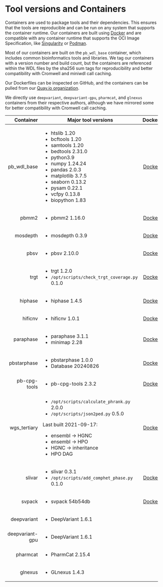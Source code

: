 # Tool versions and Containers

Containers are used to package tools and their dependencies. This ensures that the tools are reproducible and can be run on any system that supports the container runtime.  Our containers are built using [Docker](https://www.docker.com/) and are compatible with any container runtime that supports the OCI Image Specification, like [Singularity](https://sylabs.io/singularity/) or [Podman](https://podman.io/).

Most of our containers are built on the `pb_wdl_base` container, which includes common bioinformatics tools and libraries.  We tag our containers with a version number and build count, but the containers are referenced within the WDL files by the sha256 sum tags for reproducibility and better compatibility with Cromwell and miniwdl call caching.

Our Dockerfiles can be inspected on GitHub, and the containers can be pulled from our [Quay.io organization](https://quay.io/pacbio).

We directly use `deepvariant`, `deepvariant-gpu`, `pharmcat`, and `glnexus` containers from their respective authors, although we have mirrored some for better compatibility with Cromwell call caching.

| Container | Major tool versions | Dockerfile | Container |
| --------: | ------------------- | :---: | :---: |
| pb_wdl_base | <ul><li>htslib 1.20</li><li>bcftools 1.20</li><li>samtools 1.20</li><li>bedtools 2.31.0</li><li>python3.9</li><li>numpy 1.24.24</li><li>pandas 2.0.3</li><li>matplotlib 3.7.5</li><li>seaborn 0.13.2</li><li>pysam 0.22.1</li><li>vcfpy 0.13.8</li><li>biopython 1.83</li></ul> | [Dockerfile](https://github.com/PacificBiosciences/wdl-dockerfiles/tree/6b13cc246dd44e41903d17a660bb5432cdd18dbe/docker/pb_wdl_base) | [sha256:4b889a1f21a6a7fecf18820613cf610103966a93218de772caba126ab70a8e87](https://quay.io/pacbio/pb_wdl_base/manifest/pb_wdl_base@sha256:4b889a1f21a6a7fecf18820613cf610103966a93218de772caba126ab70a8e87) |
| pbmm2 | <ul><li>pbmm2 1.16.0</li></ul> | [Dockerfile](https://github.com/PacificBiosciences/wdl-dockerfiles/tree/44df87558e18ce9d3b65f3ede9c7ba1513669ccb/docker/pbmm2) | [pbmm2@sha256:24218cb5cbc68d1fd64db14a9dc38263d3d931c74aca872c998d12ef43020ef0](https://quay.io/pacbio/pbmm2/manifest/sha256:24218cb5cbc68d1fd64db14a9dc38263d3d931c74aca872c998d12ef43020ef0) |
| mosdepth | <ul><li>mosdepth 0.3.9</li></ul> | [Dockerfile](https://github.com/PacificBiosciences/wdl-dockerfiles/tree/fa84fbf582738c05c750e667ff43d11552ad4183/docker/mosdepth) | [mosdepth@sha256:63f7a5d1a4a17b71e66d755d3301a951e50f6b63777d34dab3ee9e182fd7acb1](https://quay.io/pacbio/mosdepth/manifest/sha256:63f7a5d1a4a17b71e66d755d3301a951e50f6b63777d34dab3ee9e182fd7acb1) |
| pbsv | <ul><li>pbsv 2.10.0</li></ul> | [Dockerfile](https://github.com/PacificBiosciences/wdl-dockerfiles/tree/e82dddf32b042e985a5d66d0ebe25ca57058e61c/docker/pbsv) | [pbsv@sha256:3a8529853c1e214809dcdaacac0079de70d0c037b41b43bb8ba7c3fc5f783e26](https://quay.io/pacbio/pbsv/manifest/sha256:3a8529853c1e214809dcdaacac0079de70d0c037b41b43bb8ba7c3fc5f783e26) |
| trgt | <ul><li>trgt 1.2.0</li><li>`/opt/scripts/check_trgt_coverage.py` 0.1.0</li></ul> | [Dockerfile](https://github.com/PacificBiosciences/wdl-dockerfiles/tree/ed658e93fc51229f20415e0784dc242a8e4ef66a/docker/trgt) | [trgt@sha256:0284ff5756f8d47d9d81b515b8b1a6c81fac862ae5a7b4fe89f65235c3e5e0c9](https://quay.io/pacbio/trgt/manifest/sha256:0284ff5756f8d47d9d81b515b8b1a6c81fac862ae5a7b4fe89f65235c3e5e0c9) |
| hiphase | <ul><li>hiphase 1.4.5</li></ul> | [Dockerfile](https://github.com/PacificBiosciences/wdl-dockerfiles/tree/1051d12818e165a2145526e0b58f0ed0d0dc023a/docker/hiphase) | [hiphase@sha256:47fe7d42aea6b1b2e6d3c7401bc35a184464c3f647473d0525c00f3c968b40ad](https://quay.io/pacbio/hiphase/manifest/sha256:47fe7d42aea6b1b2e6d3c7401bc35a184464c3f647473d0525c00f3c968b40ad) |
| hificnv | <ul><li>hificnv 1.0.1</li></ul> | [Dockerfile](https://github.com/PacificBiosciences/wdl-dockerfiles/tree/a58f8b44cf8fd09c39c90e07076dbb418188084d/docker/hificnv) | [hificnv@sha256:c4764a70c8c2028edb1cdb4352997269947c5076ddd1aeaeef6c5076c630304d](https://quay.io/pacbio/hificnv/manifest/sha256:c4764a70c8c2028edb1cdb4352997269947c5076ddd1aeaeef6c5076c630304d) |
| paraphase | <ul><li>paraphase 3.1.1</li><li>minimap 2.28</li></ul> | [Dockerfile](https://github.com/PacificBiosciences/wdl-dockerfiles/tree/6b13cc246dd44e41903d17a660bb5432cdd18dbe/docker/paraphase) | [paraphase@sha256:a114ac5b9a682d7dc0fdf25c92cfb36f80c07ab4f1fb76b2e58092521b123a4d](https://quay.io/pacbio/paraphase/manifest/sha256:a114ac5b9a682d7dc0fdf25c92cfb36f80c07ab4f1fb76b2e58092521b123a4d) |
| pbstarphase | <ul><li>pbstarphase 1.0.0</li><li>Database 20240826</li></ul> | [Dockerfile](https://github.com/PacificBiosciences/wdl-dockerfiles/tree/813c7dc3143b91c34754d768c3e27a46355bb3e5/docker/pbstarphase) | [pbstarphase@sha256:6954d6f7e462c9cec7aaf7ebb66efaf13d448239aab76a3c947c1dfe24859686](https://quay.io/pacbio/pbstarphase/manifest/sha256:6954d6f7e462c9cec7aaf7ebb66efaf13d448239aab76a3c947c1dfe24859686) |
| pb-cpg-tools | <ul><li>pb-cpg-tools 2.3.2</li></ul> | [Dockerfile](https://github.com/PacificBiosciences/wdl-dockerfiles/tree/6b13cc246dd44e41903d17a660bb5432cdd18dbe/docker/pb-cpg-tools) | [pb-cpg-tools@sha256:d6e63fe3f6855cfe60f573de1ca85fab27f4a68e24a7f5691a7a805a22af292d](https://quay.io/pacbio/pb-cpg-tools/manifest/sha256:d6e63fe3f6855cfe60f573de1ca85fab27f4a68e24a7f5691a7a805a22af292d) |
| wgs_tertiary | <ul><li>`/opt/scripts/calculate_phrank.py` 2.0.0</li><li>`/opt/scripts/json2ped.py` 0.5.0</li></ul>Last built 2021-09-17:<ul><li>ensembl -> HGNC</li><li>ensembl -> HPO</li><li>HGNC -> inheritance</li><li>HPO DAG</li></ul> | [Dockerfile](https://github.com/PacificBiosciences/wdl-dockerfiles/tree/fd70e2872bd3c6bb705faff5bc68374116d7d62f/docker/wgs_tertiary) | [wgs_tertiary@sha256:410597030e0c85cf16eb27a877d260e7e2824747f5e8b05566a1aaa729d71136](https://quay.io/pacbio/wgs_tertiary/manifest/sha256:410597030e0c85cf16eb27a877d260e7e2824747f5e8b05566a1aaa729d71136) |
| slivar | <ul><li>slivar 0.3.1</li><li>`/opt/scripts/add_comphet_phase.py` 0.1.0</li></ul> | [Dockerfile](https://github.com/PacificBiosciences/wdl-dockerfiles/tree/5e1094fd6755203b4971fdac6dcb951bbc098bed/docker/slivar) | [slivar@sha256:35be557730d3ac9e883f1c2010fb24ac02631922f9b4948b0608d3e643a46e8b](https://quay.io/pacbio/slivar/manifest/sha256:35be557730d3ac9e883f1c2010fb24ac02631922f9b4948b0608d3e643a46e8b) |
| svpack | <ul><li>svpack 54b54db</li></ul> | [Dockerfile](https://github.com/PacificBiosciences/wdl-dockerfiles/tree/6fc750b0c65b4a5c1eb65791eab9eed89864d858/docker/svpack) | [svpack@sha256:628e9851e425ed8044a907d33de04043d1ef02d4d2b2667cf2e9a389bb011eba](https://quay.io/pacbio/svpack/manifest/sha256:628e9851e425ed8044a907d33de04043d1ef02d4d2b2667cf2e9a389bb011eba) |
| deepvariant | <ul><li>DeepVariant 1.6.1</li></ul> |  | [deepvariant:1.6.1](https://hub.docker.com/layers/google/deepvariant/1.6.1/images/sha256-ccab95548e6c3ec28c75232987f31209ff1392027d67732435ce1ba3d0b55c68) |
| deepvariant-gpu | <ul><li>DeepVariant 1.6.1</li></ul> |  | [deepvariant:1.6.1-gpu](https://hub.docker.com/layers/google/deepvariant/1.6.1-gpu/images/sha256-7929c55106d3739daa18d52802913c43af4ca2879db29656056f59005d1d46cb) |
| pharmcat | <ul><li>PharmCat 2.15.4</li></ul> |  | [pharmcat:2.15.4](https://hub.docker.com/layers/pgkb/pharmcat/2.15.4/images/sha256-5b58ae959b4cd85986546c2d67e3596f33097dedc40dfe57dd845b6e78781eb6) |
| glnexus | <ul><li>GLnexus 1.4.3</li></ul> |  | [glnexus:1.4.3](https://quay.io/pacbio/glnexus/manifest/sha256:ce6fecf59dddc6089a8100b31c29c1e6ed50a0cf123da9f2bc589ee4b0c69c8e) |
